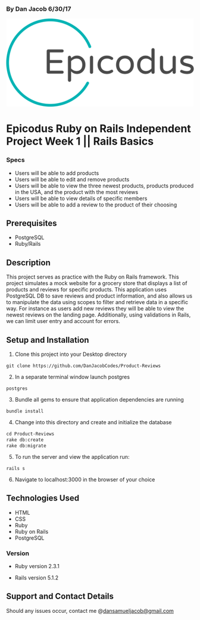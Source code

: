 ### By Dan Jacob 6/30/17

![Alt text](/app/assets/images/Epicodus.png?raw=true "Epicodus Logo")

# Epicodus Ruby on Rails Independent Project Week 1 || Rails Basics

### Specs
* Users will be able to add products
* Users will be able to edit and remove products
* Users will be able to view the three newest products, products produced in the USA, and the product with the most reviews
* Users will be able to view details of specific members
* Users will be able to add a review to the product of their choosing

## Prerequisites
* PostgreSQL
* Ruby/Rails

## Description
This project serves as practice with the Ruby on Rails framework. This project simulates a mock website for a grocery store that displays a list of products and reviews for specific products. This application uses PostgreSQL DB to save reviews and product information, and also allows us to manipulate the data using scopes to filter and retrieve data in a specific way. For instance as users add new reviews they will be able to view the newest reviews on the landing page. Additionally, using validations in Rails, we can limit user entry and account for errors.

## Setup and Installation
1. Clone this project into your Desktop directory
  ```
  git clone https://github.com/DanJacobCodes/Product-Reviews
  ```
2. In a separate terminal window launch postgres
```
postgres
```

3. Bundle all gems to ensure that application dependencies are running
  ```
  bundle install
  ```
4. Change into this directory and create and initialize the database
  ```
  cd Product-Reviews
  rake db:create
  rake db:migrate
  ```

  5. To run the server and view the application run:
  ```
  rails s
  ```

  6. Navigate to localhost:3000 in the browser of your choice


## Technologies Used
* HTML
* CSS
* Ruby
* Ruby on Rails
* PostgreSQL

### Version
* Ruby version
  2.3.1

* Rails version
  5.1.2

## Support and Contact Details
Should any issues occur, contact me @dansamueljacob@gmail.com
